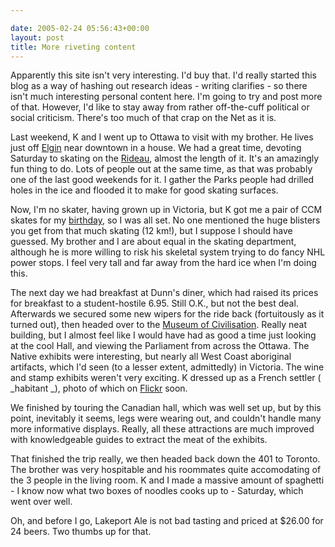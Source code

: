 ```yaml
---

date: 2005-02-24 05:56:43+00:00
layout: post
title: More riveting content
---
```


Apparently this site isn't very interesting.  I'd buy that.  I'd really started this blog as a way of hashing out research ideas - writing clarifies - so there isn't much interesting personal content here.  I'm going to try and post more of that.  However, I'd like to stay away from rather off-the-cuff political or social criticism.  There's too much of that crap on the Net as it is.

Last weekend, K and I went up to Ottawa to visit with my brother.  He lives just off [Elgin](http://maps.google.com/maps?q=elgin%20street%2C%20ottawa&spn=0.022278%2C0.045324) near downtown in a house.  We had a great time, devoting Saturday to skating on the [Rideau](http://www.canadascapital.gc.ca/skateway/index_e.asp), almost the length of it.  It's an amazingly fun thing to do.  Lots of people out at the same time, as that was probably one of the last good weekends for it.  I gather the Parks people had drilled holes in the ice and flooded it to make for good skating surfaces.

Now, I'm no skater, having grown up in Victoria, but K got me a pair of CCM skates for my [birthday](http://www.flickr.com/photos/neilernst/4677332/), so I was all set.  No one mentioned the huge blisters you get from that much skating (12 km!), but I suppose I should have guessed.  My brother and I are about equal in the skating department, although he is more willing to risk his skeletal system trying to do fancy NHL power stops.  I feel very tall and far away from the hard ice when I'm doing this.

The next day we had breakfast at Dunn's diner, which had raised its prices for breakfast to a student-hostile 6.95.  Still O.K., but not the best deal.  Afterwards we secured some new wipers for the ride back (fortuitously as it turned out), then headed over to the [Museum of Civilisation](http://www.civilization.ca/).  Really neat building, but I almost feel like I would have had as good a time just looking at the cool Hall, and viewing the Parliament from across the Ottawa.  The Native exhibits were interesting, but nearly all West Coast aboriginal artifacts, which I'd seen (to a lesser extent, admittedly) in Victoria.  The wine and stamp exhibits weren't very exciting.  K dressed up as a French settler ( _habitant _), photo of which on [Flickr](http://www.flickr.com/photos/neilernst) soon.

We finished by touring the Canadian hall, which was well set up, but by this point, inevitably it seems, legs were wearing out, and couldn't handle many more informative displays.  Really, all these attractions are much improved with knowledgeable guides to extract the meat of the exhibits.

That finished the trip really, we then headed back down the 401 to Toronto.  The brother was very hospitable and his roommates quite accomodating of the 3 people in the living room.  K and I made a massive amount of spaghetti - I know now what two boxes of noodles cooks up to - Saturday, which went over well.

Oh, and before I go, Lakeport Ale is not bad tasting and priced at $26.00 for 24 beers.  Two thumbs up for that.

